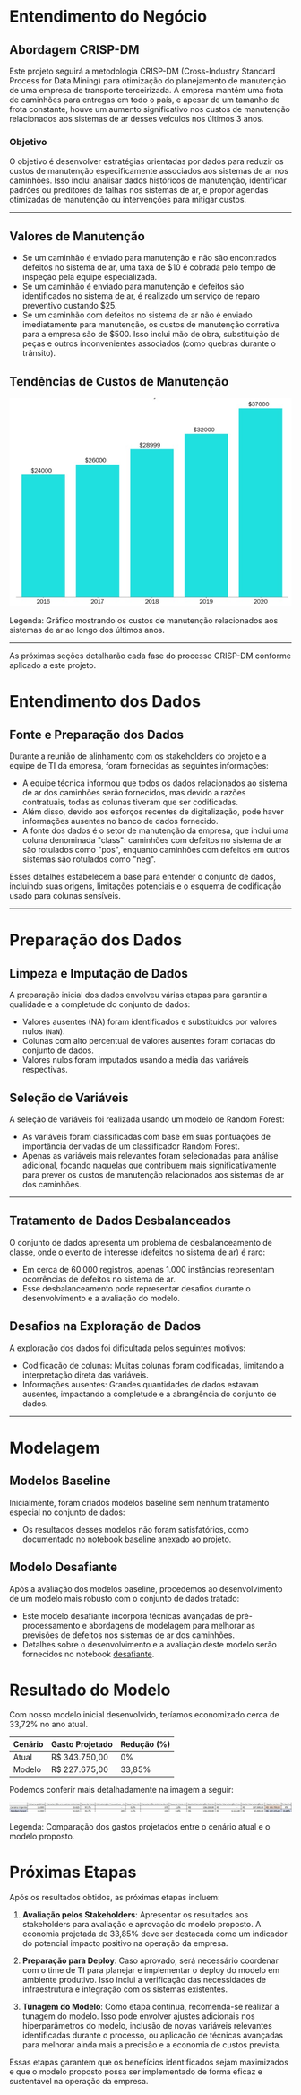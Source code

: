 # Entendimento do Negócio

## Abordagem CRISP-DM

Este projeto seguirá a metodologia CRISP-DM (Cross-Industry Standard Process for Data Mining) para otimização do planejamento de manutenção de uma empresa de transporte terceirizada. A empresa mantém uma frota de caminhões para entregas em todo o país, e apesar de um tamanho de frota constante, houve um aumento significativo nos custos de manutenção relacionados aos sistemas de ar desses veículos nos últimos 3 anos.

### Objetivo

O objetivo é desenvolver estratégias orientadas por dados para reduzir os custos de manutenção especificamente associados aos sistemas de ar nos caminhões. Isso inclui analisar dados históricos de manutenção, identificar padrões ou preditores de falhas nos sistemas de ar, e propor agendas otimizadas de manutenção ou intervenções para mitigar custos.

---
## Valores de Manutenção

- Se um caminhão é enviado para manutenção e não são encontrados defeitos no sistema de ar, uma taxa de $10 é cobrada pelo tempo de inspeção pela equipe especializada.
- Se um caminhão é enviado para manutenção e defeitos são identificados no sistema de ar, é realizado um serviço de reparo preventivo custando $25.
- Se um caminhão com defeitos no sistema de ar não é enviado imediatamente para manutenção, os custos de manutenção corretiva para a empresa são de $500. Isso inclui mão de obra, substituição de peças e outros inconvenientes associados (como quebras durante o trânsito).

## Tendências de Custos de Manutenção

![Tendências de Custos de Manutenção](Imagens/Custo%20por%20ano.jpg)

Legenda: Gráfico mostrando os custos de manutenção relacionados aos sistemas de ar ao longo dos últimos anos.

---

As próximas seções detalharão cada fase do processo CRISP-DM conforme aplicado a este projeto.

# Entendimento dos Dados

## Fonte e Preparação dos Dados

Durante a reunião de alinhamento com os stakeholders do projeto e a equipe de TI da empresa, foram fornecidas as seguintes informações:

- A equipe técnica informou que todos os dados relacionados ao sistema de ar dos caminhões serão fornecidos, mas devido a razões contratuais, todas as colunas tiveram que ser codificadas.
- Além disso, devido aos esforços recentes de digitalização, pode haver informações ausentes no banco de dados fornecido.
- A fonte dos dados é o setor de manutenção da empresa, que inclui uma coluna denominada "class": caminhões com defeitos no sistema de ar são rotulados como "pos", enquanto caminhões com defeitos em outros sistemas são rotulados como "neg".

Esses detalhes estabelecem a base para entender o conjunto de dados, incluindo suas origens, limitações potenciais e o esquema de codificação usado para colunas sensíveis.

---

# Preparação dos Dados

## Limpeza e Imputação de Dados

A preparação inicial dos dados envolveu várias etapas para garantir a qualidade e a completude do conjunto de dados:

- Valores ausentes (NA) foram identificados e substituídos por valores nulos (`NaN`).
- Colunas com alto percentual de valores ausentes foram cortadas do conjunto de dados.
- Valores nulos foram imputados usando a média das variáveis respectivas.

## Seleção de Variáveis

A seleção de variáveis foi realizada usando um modelo de Random Forest:

- As variáveis foram classificadas com base em suas pontuações de importância derivadas de um classificador Random Forest.
- Apenas as variáveis mais relevantes foram selecionadas para análise adicional, focando naquelas que contribuem mais significativamente para prever os custos de manutenção relacionados aos sistemas de ar dos caminhões.

---

## Tratamento de Dados Desbalanceados

O conjunto de dados apresenta um problema de desbalanceamento de classe, onde o evento de interesse (defeitos no sistema de ar) é raro:

- Em cerca de 60.000 registros, apenas 1.000 instâncias representam ocorrências de defeitos no sistema de ar.
- Esse desbalanceamento pode representar desafios durante o desenvolvimento e a avaliação do modelo.

## Desafios na Exploração de Dados

A exploração dos dados foi dificultada pelos seguintes motivos:

- Codificação de colunas: Muitas colunas foram codificadas, limitando a interpretação direta das variáveis.
- Informações ausentes: Grandes quantidades de dados estavam ausentes, impactando a completude e a abrangência do conjunto de dados.

---

# Modelagem

## Modelos Baseline

Inicialmente, foram criados modelos baseline sem nenhum tratamento especial no conjunto de dados:

- Os resultados desses modelos não foram satisfatórios, como documentado no notebook [baseline](Códigos/1_BIX_Technical_Challenge_Modelo_Baseline.ipynb) anexado ao projeto.

## Modelo Desafiante

Após a avaliação dos modelos baseline, procedemos ao desenvolvimento de um modelo mais robusto com o conjunto de dados tratado:

- Este modelo desafiante incorpora técnicas avançadas de pré-processamento e abordagens de modelagem para melhorar as previsões de defeitos nos sistemas de ar dos caminhões.
- Detalhes sobre o desenvolvimento e a avaliação deste modelo serão fornecidos no notebook [desafiante](Códigos/3_BIX_Technical_Challenge_Modelo_Desafiante.ipynb).

# Resultado do Modelo

Com nosso modelo inicial desenvolvido, teríamos economizado cerca de 33,72% no ano atual.

| Cenário    | Gasto Projetado    	| Redução (%) 	|
|------------|---------------------	|-------------	|
| Atual      | R$ 343.750,00      	| 0%          	|
| Modelo     | R$ 227.675,00      	| 33,85%      	|

Podemos conferir mais detalhadamente na imagem a seguir:

![Resultado - Modelo](Imagens/Resultado%20-%20Modelo.jpg)

Legenda: Comparação dos gastos projetados entre o cenário atual e o modelo proposto.


# Próximas Etapas

Após os resultados obtidos, as próximas etapas incluem:

1. **Avaliação pelos Stakeholders**: Apresentar os resultados aos stakeholders para avaliação e aprovação do modelo proposto. A economia projetada de 33,85% deve ser destacada como um indicador do potencial impacto positivo na operação da empresa.

2. **Preparação para Deploy**: Caso aprovado, será necessário coordenar com o time de TI para planejar e implementar o deploy do modelo em ambiente produtivo. Isso inclui a verificação das necessidades de infraestrutura e integração com os sistemas existentes.

3. **Tunagem do Modelo**: Como etapa contínua, recomenda-se realizar a tunagem do modelo. Isso pode envolver ajustes adicionais nos hiperparâmetros do modelo, inclusão de novas variáveis relevantes identificadas durante o processo, ou aplicação de técnicas avançadas para melhorar ainda mais a precisão e a economia de custos prevista.

Essas etapas garantem que os benefícios identificados sejam maximizados e que o modelo proposto possa ser implementado de forma eficaz e sustentável na operação da empresa.
